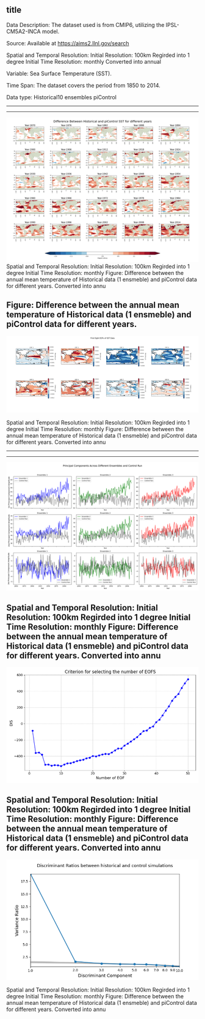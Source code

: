 title
---
Data Description:
The dataset used is from CMIP6, utilizing the IPSL-CM5A2-INCA model. 

Source:
Available at https://aims2.llnl.gov/search

Spatial and Temporal Resolution:
Initial Resolution: 100km
Regirded into 1 degree
Initial Time Resolution: monthly
Converted into annual

Variable:
Sea Surface Temperature (SST).

Time Span:
The dataset covers the period from 1850 to 2014.

Data type: 
Historical10 ensembles
piControl

 ---



---
![random fig2](https://github.com/Aahelee/CLIM680_project_/blob/main/figures/climatology.png)
Spatial and Temporal Resolution:
Initial Resolution: 100km
Regirded into 1 degree
Initial Time Resolution: monthly
Figure: Difference between the annual mean temperature of Historical data (1 ensmeble) and piControl data for different years.
Converted into annu

Figure: Difference between the annual mean temperature of Historical data (1 ensmeble) and piControl data for different years.
---
![fig3](https://github.com/Aahelee/CLIM680_project_/blob/main/figures/eof8.png)

Spatial and Temporal Resolution:
Initial Resolution: 100km
Regirded into 1 degree
Initial Time Resolution: monthly
Figure: Difference between the annual mean temperature of Historical data (1 ensmeble) and piControl data for different years.
Converted into annu

---

---
![random fig](https://github.com/Aahelee/CLIM680_project_/blob/main/figures/pc3.png)

Spatial and Temporal Resolution:
Initial Resolution: 100km
Regirded into 1 degree
Initial Time Resolution: monthly
Figure: Difference between the annual mean temperature of Historical data (1 ensmeble) and piControl data for different years.
Converted into annu
---
![random fig](https://github.com/Aahelee/CLIM680_project_/blob/main/figures/dis.png)


Spatial and Temporal Resolution:
Initial Resolution: 100km
Regirded into 1 degree
Initial Time Resolution: monthly
Figure: Difference between the annual mean temperature of Historical data (1 ensmeble) and piControl data for different years.
Converted into annu
---
![random fig](https://github.com/Aahelee/CLIM680_project_/blob/main/figures/var_ratio.png)

Spatial and Temporal Resolution:
Initial Resolution: 100km
Regirded into 1 degree
Initial Time Resolution: monthly
Figure: Difference between the annual mean temperature of Historical data (1 ensmeble) and piControl data for different years.
Converted into annu





